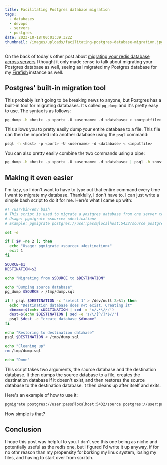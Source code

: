 ```yaml
---
title: Facilitating Postgres database migration
tags:
  - databases
  - devops
  - servers
  - postgres
date: 2023-10-18T00:01:39.322Z
thumbnail: /images/uploads/facilitating-postgres-database-migration.jpg
---
```


On the back of today's other post about [migrating your redis database across servers](/posts/migrating-your-redis-database-to-another-server/) I thought it only made sense to talk about migrating your Postgres database as well, seeing as I migrated my Postgres database for my [Firefish](https://joinfirefish.org) instance as well.

## Postgres' built-in migration tool

This probably isn't going to be breaking news to anyone, but Postgres has a built-in tool for migrating databases. It's called `pg_dump` and it's pretty easy to use. The syntax is as follows:

```bash
pg_dump -h <host> -p <port> -U <username> -d <database> > <outputfile>
```

This allows you to pretty easily dump your entire database to a file. This file can then be imported into another database using the `psql` command:

```bash
psql -h <host> -p <port> -U <username> -d <database> < <inputfile>
```

You can also pretty easily combine the two commands using a pipe:

```bash
pg_dump -h <host> -p <port> -U <username> -d <database> | psql -h <host> -p <port> -U <username> -d <database>
```

## Making it even easier

I'm lazy, so I don't want to have to type out that entire command every time I want to migrate my database. Thankfully, I don't have to. I can just write a simple bash script to do it for me. Here's what I came up with:

```bash
#! /usr/bin/env bash
# This script is used to migrate a postgres database from one server to another.
# Usage: pgmigrate <source> <destination>
# Example: pgmigrate postgres://user:pass@localhost:5432/source postgres://user:pass@localhost:5432/destination

set -e

if [ $# -ne 2 ]; then
  echo "Usage: pgmigrate <source> <destination>"
  exit 1
fi

SOURCE=$1
DESTINATION=$2

echo "Migrating from $SOURCE to $DESTINATION"

echo "Dumping source database"
pg_dump $SOURCE > /tmp/dump.sql

if ! psql $DESTINATION -c "select 1" > /dev/null 2>&1; then
  echo "Destination database does not exist. Creating it"
  dbname=$(echo $DESTINATION | sed -e 's/.*\///')
  dest=$(echo $DESTINATION | sed -e 's/\/[^/]*$//')
  psql $dest -c "create database $dbname"
fi

echo "Restoring to destination database"
psql $DESTINATION < /tmp/dump.sql

echo "Cleaning up"
rm /tmp/dump.sql

echo "Done"
```

This script takes two arguments, the source database and the destination database. It then dumps the source database to a file, creates the destination database if it doesn't exist, and then restores the source database to the destination database. It then cleans up after itself and exits.

Here's an example of how to use it:

```bash
pgmigrate postgres://user:pass@localhost:5432/source postgres://user:pass@localhost:5432/destination
```

How simple is that?

## Conclusion

I hope this post was helpful to you. I don't see this one being as niche and potentially useful as the redis one, but I figured I'd write it up anyway, if for no othr reason than my propensity for borking my linux system, losing my files, and having to start over from scratch.

